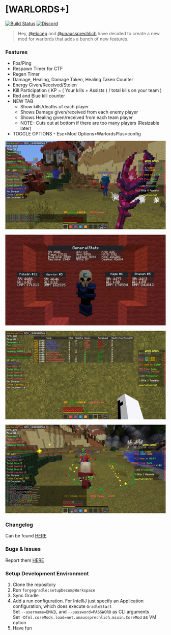 # [WARLORDS+]
[![Build Status](https://travis-ci.com/unaussprechlich/warlordsplus.svg?branch=master)](https://travis-ci.com/unaussprechlich/warlordsplus)
[ ![Discord](https://img.shields.io/discord/707725615247130635.svg?colorB=7289DA&logo=data:image/png;base64,iVBORw0KGgoAAAANSUhEUgAAAHYAAABWAgMAAABnZYq0AAAACVBMVEUAAB38%2FPz%2F%2F%2F%2Bm8P%2F9AAAAAXRSTlMAQObYZgAAAAFiS0dEAIgFHUgAAAAJcEhZcwAACxMAAAsTAQCanBgAAAAHdElNRQfhBxwQJhxy2iqrAAABoElEQVRIx7WWzdGEIAyGgcMeKMESrMJ6rILZCiiBg4eYKr%2Fd1ZAfgXFm98sJfAyGNwno3G9sLucgYGpQ4OGVRxQTREMDZjF7ILSWjoiHo1n%2BE03Aw8p7CNY5IhkYd%2F%2F6MtO3f8BNhR1QWnarCH4tr6myl0cWgUVNcfMcXACP1hKrGMt8wcAyxide7Ymcgqale7hN6846uJCkQxw6GG7h2MH4Czz3cLqD1zHu0VOXMfZjHLoYvsdd0Q7ZvsOkafJ1P4QXxrWFd14wMc60h8JKCbyQvImzlFjyGoZTKzohwWR2UzSONHhYXBQOaKKsySsahwGGDnb%2FiYPJw22sCqzirSULYy1qtHhXGbtgrM0oagBV4XiTJok3GoLoDNH8ooTmBm7ZMsbpFzi2bgPGoXWXME6XT%2BRJ4GLddxJ4PpQy7tmfoU2HPN6cKg%2BledKHBKlF8oNSt5w5g5o8eXhu1IOlpl5kGerDxIVT%2BztzKepulD8utXqpChamkzzuo7xYGk%2FkpSYuviLXun5bzdRf0Krejzqyz7Z3p0I1v2d6HmA07dofmS48njAiuMgAAAAASUVORK5CYII%3D) ](https://discord.gg/WVTRqwe)

> Hey, [@ebicep](https://github.com/ebicep) and [@unaussprechlich](https://github.com/unaussprechlich) have decided to create a new mod for warlords that adds a bunch of new features.

### Features
- Fps/Ping​
- Respawn Timer for CTF​
- Regen Timer​
- Damage, Healing, Damage Taken, Healing Taken Counter​
- Energy Given/Received/Stolen​
- Kill Participation ( KP = ( Your kills + Assists ) / total kills on your team )​
- Red and Blue kill counter​
- NEW TAB​
  - Show kills/deaths of each player
  - Shows Damage given/received from each enemy player
  - Shows Healing given/received from each team player
  - NOTE- Cuts out at bottom if there are too many players (Resizable later)​
- TOGGLE OPTIONS - Esc>Mod Options>WarlordsPlus>config

![Feature](images/2020-07-13_19.13.28.png)

![Feature](images/2020-07-13_19.04.10.png)

![Feature](images/2020-07-13_19.14.48.png)

![Feature](images/2020-07-13_19.17.41.png)

### Changelog

Can be found [HERE](https://github.com/unaussprechlich/warlordsplus/releases)

### Bugs & Issues

Report them [HERE](https://github.com/unaussprechlich/warlordsplus/issues)

### Setup Development Environment

1. Clone the repository
2. Run `forgegradle:setupDecompWorkspace`
3. Sync Gradle
4. Add a run configuration. For IntelliJ just specify an Application configuration, which does execute `GradleStart`  
   Set `--username=EMAIL` and `--password=PASSWORD` as CLI arguments  
   Set `-Dfml.coreMods.load=net.unaussprechlich.mixin.CoreMod` as VM option
5. Have fun